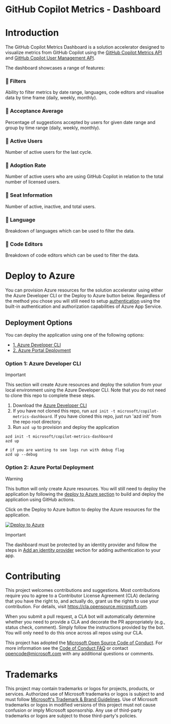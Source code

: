 # GitHub Copilot Metrics - Dashboard

# Introduction

The GitHub Copilot Metrics Dashboard is a solution accelerator designed to visualize metrics from GitHub Copilot using the [GitHub Copilot Metrics API](https://docs.github.com/en/rest/copilot/copilot-usage?apiVersion=2022-11-28) and [GitHub Copilot User Management API](https://docs.github.com/en/rest/copilot/copilot-user-management?apiVersion=2022-11-28).

The dashboard showcases a range of features:

### 🌟 Filters

Ability to filter metrics by date range, languages, code editors and visualise data by time frame (daily, weekly, monthly).

### 🌟 Acceptance Average

Percentage of suggestions accepted by users for given date range and group by time range (daily, weekly, monthly).

### 🌟 Active Users

Number of active users for the last cycle.

### 🌟 Adoption Rate

Number of active users who are using GitHub Copilot in relation to the total number of licensed users.

### 🌟 Seat Information

Number of active, inactive, and total users.

### 🌟 Language

Breakdown of languages which can be used to filter the data.

### 🌟 Code Editors

Breakdown of code editors which can be used to filter the data.

# Deploy to Azure

You can provision Azure resources for the solution accelerator using either the Azure Developer CLI or the Deploy to Azure button below. Regardless of the method you chose you will still need to setup [authentication](https://learn.microsoft.com/en-us/azure/app-service/overview-authentication-authorization) using the built-in authentication and authorization capabilities of Azure App Service.

## Deployment Options

You can deploy the application using one of the following options:

- [1. Azure Developer CLI](#option-1-azure-developer-cli)
- [2. Azure Portal Deployment](#option-2-azure-portal-deployment)

### Option 1: Azure Developer CLI

> [!IMPORTANT]
> This section will create Azure resources and deploy the solution from your local environment using the Azure Developer CLI. Note that you do not need to clone this repo to complete these steps.

1. Download the [Azure Developer CLI](https://learn.microsoft.com/en-us/azure/developer/azure-developer-cli/overview)
1. If you have not cloned this repo, run `azd init -t microsoft/copilot-metrics-dashboard`. If you have cloned this repo, just run 'azd init' from the repo root directory.
1. Run `azd up` to provision and deploy the application

```pwsh
azd init -t microsoft/copilot-metrics-dashboard
azd up

# if you are wanting to see logs run with debug flag
azd up --debug
```

### Option 2: Azure Portal Deployment

> [!WARNING]
> This button will only create Azure resources. You will still need to deploy the application by following the [deploy to Azure section](/docs/4-deploy-to-azure.md) to build and deploy the application using GitHub actions.

Click on the Deploy to Azure button to deploy the Azure resources for the application.

[![Deploy to Azure](https://aka.ms/deploytoazurebutton)](https://aka.ms/anzappazurechatgpt)

> [!IMPORTANT]
> The dashboard must be protected by an identity provider and follow the steps in [Add an identity provider](/docs/5-add-identity.md) section for adding authentication to your app.

# Contributing

This project welcomes contributions and suggestions. Most contributions require you to agree to a
Contributor License Agreement (CLA) declaring that you have the right to, and actually do, grant us
the rights to use your contribution. For details, visit https://cla.opensource.microsoft.com.

When you submit a pull request, a CLA bot will automatically determine whether you need to provide
a CLA and decorate the PR appropriately (e.g., status check, comment). Simply follow the instructions
provided by the bot. You will only need to do this once across all repos using our CLA.

This project has adopted the [Microsoft Open Source Code of Conduct](https://opensource.microsoft.com/codeofconduct/).
For more information see the [Code of Conduct FAQ](https://opensource.microsoft.com/codeofconduct/faq/) or
contact [opencode@microsoft.com](mailto:opencode@microsoft.com) with any additional questions or comments.

# Trademarks

This project may contain trademarks or logos for projects, products, or services. Authorized use of Microsoft
trademarks or logos is subject to and must follow
[Microsoft's Trademark & Brand Guidelines](https://www.microsoft.com/en-us/legal/intellectualproperty/trademarks/usage/general).
Use of Microsoft trademarks or logos in modified versions of this project must not cause confusion or imply Microsoft sponsorship.
Any use of third-party trademarks or logos are subject to those third-party's policies.

